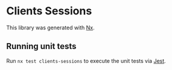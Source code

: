 <!-- gitbook-ignore -->

# Clients Sessions

This library was generated with [Nx](https://nx.dev).

## Running unit tests

Run `nx test clients-sessions` to execute the unit tests via [Jest](https://jestjs.io).
